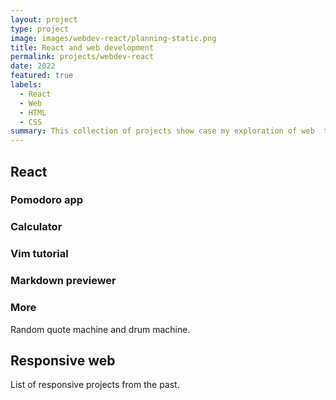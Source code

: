 ```yaml
---
layout: project
type: project
image: images/webdev-react/planning-static.png
title: React and web development  
permalink: projects/webdev-react
date: 2022
featured: true
labels:
  - React
  - Web
  - HTML
  - CSS
summary: This collection of projects show case my exploration of web  technologies. Some of these projects are also the outcome of the merge of  personal interests of mine ( e.g., productivity, text editors, math) and the technology I am learning at the moment. 
---
```

## React

### Pomodoro app

### Calculator

### Vim tutorial

### Markdown previewer

### More 
Random quote machine and drum machine. 


## Responsive web

List of responsive projects from the past. 


